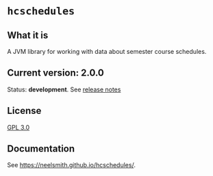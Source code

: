 # `hcschedules`


## What it is

A JVM library for working with data about semester course schedules.

## Current version:  2.0.0

Status: **development**.  See [release notes](releases.md)

## License

[GPL 3.0](https://opensource.org/licenses/gpl-3.0.html)


## Documentation

See <https://neelsmith.github.io/hcschedules/>.
